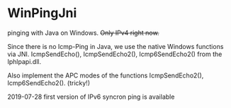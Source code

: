 # WinPingJni
pinging with Java on Windows. ~~Only IPv4 right now.~~

Since there is no Icmp-Ping in Java, we use the native Windows functions via JNI.
IcmpSendEcho(), IcmpSendEcho2(), Icmp6SendEcho2() from the Iphlpapi.dll.

Also implement the APC modes of the functions IcmpSendEcho2(), Icmp6SendEcho2(). (tricky!)

2019-07-28 first version of IPv6 syncron ping is available

